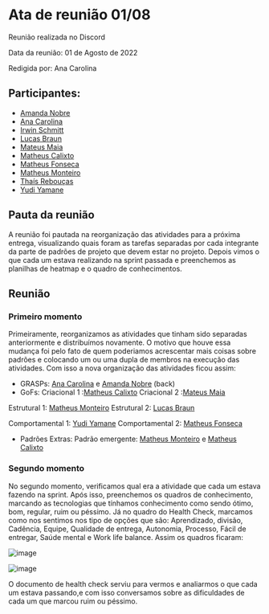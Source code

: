 # Ata de reunião 01/08

Reunião realizada no Discord

Data da reunião: 01 de Agosto de 2022

Redigida por: Ana Carolina

## Participantes:

- [Amanda Nobre](https://github.com/AmandaNbr)
- [Ana Carolina](https://github.com/AnaCarolinaRodriguesLeite)
- [Irwin Schmitt](https://github.com/irwinschmitt)
- [Lucas Braun](https://github.com/lbvx)
- [Mateus Maia](https://github.com/mateusmaiamaia)
- [Matheus Calixto](https://github.com/matheuscvp)
- [Matheus Fonseca](https://github.com/gatotabaco)
- [Matheus Monteiro](https://github.com/matheusyanmonteiro)
- [Thaís Rebouças](https://github.com/thais-ra)
- [Yudi Yamane](https://github.com/yudi-azvd)

## Pauta da reunião

A reunião foi pautada na reorganização das atividades para a próxima entrega, visualizando quais foram as tarefas separadas por cada integrante da parte de padrões de projeto que devem estar no projeto. Depois vimos o que cada um estava realizando na sprint passada e preenchemos as planilhas de heatmap e o quadro de conhecimentos.

## Reunião

### Primeiro momento

Primeiramente, reorganizamos as atividades que tinham sido separadas anteriormente e distribuímos novamente. O motivo que houve essa mudança foi pelo fato de quem poderiamos acrescentar mais coisas sobre padrões e colocando um ou uma dupla de membros na execução das atividades. Com isso a nova organização das atividades ficou assim:

- GRASPs: [Ana Carolina](https://github.com/AnaCarolinaRodriguesLeite) e [Amanda Nobre](https://github.com/AmandaNbr) (back)
- GoFs: 
Criacional 1 :[Matheus Calixto](https://github.com/matheuscvp)
Criacional 2 :[Mateus Maia](https://github.com/mateusmaiamaia)

Estrutural 1: [Matheus Monteiro](https://github.com/matheusyanmonteiro)
Estrutural 2: [Lucas Braun](https://github.com/lbvx)

Comportamental 1: [Yudi Yamane](https://github.com/yudi-azvd)
Comportamental 2: [Matheus Fonseca](https://github.com/gatotabaco)

- Padrões Extras:
Padrão emergente: [Matheus Monteiro](https://github.com/matheusyanmonteiro) e [Matheus Calixto](https://github.com/matheuscvp)

### Segundo momento

No segundo momento, verificamos qual era a atividade que cada um estava fazendo na sprint. Após isso, preenchemos os quadros de conhecimento, marcando as tecnologias que tínhamos conhecimento como sendo ótimo, bom, regular, ruim ou péssimo. Já no quadro do Health Check, marcamos como nos sentimos nos tipo de opções que são: Aprendizado, divisão, Cadência, Equipe, Qualidade de entrega, Autonomia, Processo, Fácil de entregar, Saúde mental e Work life balance. Assim os quadros ficaram:

![image](https://user-images.githubusercontent.com/49570180/183312346-1674aeb7-8f91-49d7-a4e7-46cd21964756.png)

![image](https://user-images.githubusercontent.com/49570180/183312371-80b25ba0-5b2a-4f79-9d34-85dd7108c87b.png)

O documento de health check serviu para vermos e analiarmos o que cada um estava passando,e com isso conversamos sobre as dificuldades de cada um que marcou ruim ou péssimo.
